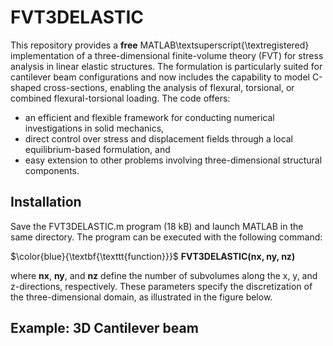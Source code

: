 # FVT3DELASTIC

This repository provides a **free** MATLAB\textsuperscript{\textregistered} implementation of a three-dimensional finite-volume theory (FVT) for stress analysis in linear elastic structures. The formulation is particularly suited for cantilever beam configurations and now includes the capability to model C-shaped cross-sections, enabling the analysis of flexural, torsional, or combined flexural-torsional loading. The code offers:

* an efficient and flexible framework for conducting numerical investigations in solid mechanics,
* direct control over stress and displacement fields through a local equilibrium-based formulation, and
* easy extension to other problems involving three-dimensional structural components.

## Installation

Save the FVT3DELASTIC.m program (18 kB) and launch MATLAB in the same directory. The program can be executed with the following command:

$\color{blue}{\textbf{\texttt{function}}}$ **FVT3DELASTIC(nx, ny, nz)**

where **nx**, **ny**, and **nz** define the number of subvolumes along the x, y, and z-directions, respectively. These parameters specify the discretization of the three-dimensional domain, as illustrated in the figure below.

## Example: 3D Cantilever beam



